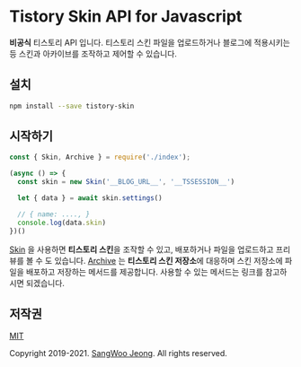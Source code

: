 # Tistory Skin API for Javascript

**비공식** 티스토리 API 입니다. 티스토리 스킨 파일을 업로드하거나 블로그에 적용시키는 등 스킨과 아카이브를 조작하고 제어할 수 있습니다.

## 설치

```bash
npm install --save tistory-skin
```

## 시작하기

```javascript
const { Skin, Archive } = require('./index');

(async () => {
  const skin = new Skin('__BLOG_URL__', '__TSSESSION__')

  let { data } = await skin.settings()

  // { name: ...., }
  console.log(data.skin)
})()
```

[Skin](https://github.com/tidory/tistory-skin/blob/master/lib/skin.js) 을 사용하면 **티스토리 스킨**을 조작할 수 있고, 배포하거나 파일을 업로드하고 프리뷰를 볼 수 도 있습니다. [Archive](https://github.com/tidory/tistory-skin/blob/master/lib/archive.js) 는 **티스토리 스킨 저장소**에 대응하며 스킨 저장소에 파일을 배포하고 저장하는 메서드를 제공합니다. 사용할 수 있는 메서드는 링크를 참고하시면 되겠습니다.

## 저작권

[MIT](https://github.com/tidory/tistory-skin/blob/master/LICENSE)

Copyright 2019-2021. [SangWoo Jeong](https://github.com/pronist). All rights reserved.
